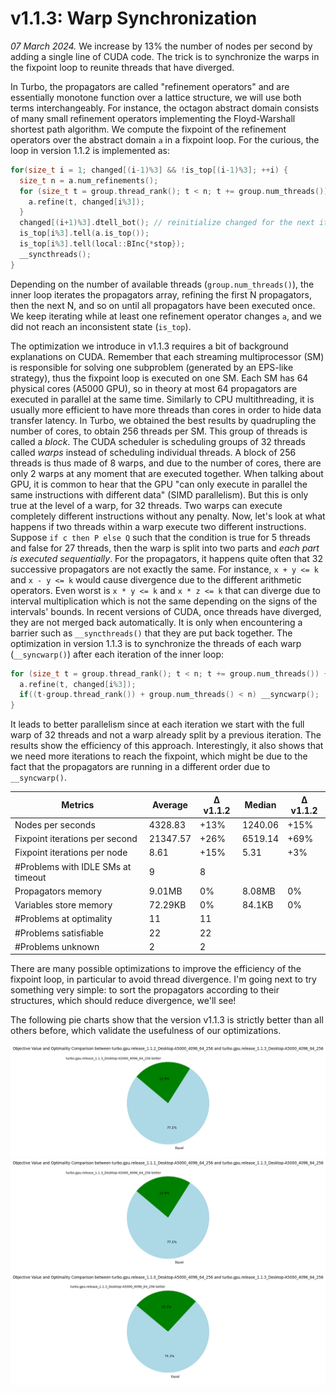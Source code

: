 # v1.1.3: Warp Synchronization

_07 March 2024._ We increase by 13% the number of nodes per second by adding a single line of CUDA code.
The trick is to synchronize the warps in the fixpoint loop to reunite threads that have diverged.

In Turbo, the propagators are called "refinement operators" and are essentially monotone function over a lattice structure, we will use both terms interchangeably.
For instance, the octagon abstract domain consists of many small refinement operators implementing the Floyd-Warshall shortest path algorithm.
We compute the fixpoint of the refinement operators over the abstract domain `a` in a fixpoint loop.
For the curious, the loop in version 1.1.2 is implemented as:

```cpp
for(size_t i = 1; changed[(i-1)%3] && !is_top[(i-1)%3]; ++i) {
  size_t n = a.num_refinements();
  for (size_t t = group.thread_rank(); t < n; t += group.num_threads()) {
    a.refine(t, changed[i%3]);
  }
  changed[(i+1)%3].dtell_bot(); // reinitialize changed for the next iteration.
  is_top[i%3].tell(a.is_top());
  is_top[i%3].tell(local::BInc{*stop});
  __syncthreads();
}
```

Depending on the number of available threads (`group.num_threads()`), the inner loop iterates the propagators array, refining the first N propagators, then the next N, and so on until all propagators have been executed once.
We keep iterating while at least one refinement operator changes `a`, and we did not reach an inconsistent state (`is_top`).

The optimization we introduce in v1.1.3 requires a bit of background explanations on CUDA.
Remember that each streaming multiprocessor (SM) is responsible for solving one subproblem (generated by an EPS-like strategy), thus the fixpoint loop is executed on one SM.
Each SM has 64 physical cores (A5000 GPU), so in theory at most 64 propagators are executed in parallel at the same time.
Similarly to CPU multithreading, it is usually more efficient to have more threads than cores in order to hide data transfer latency.
In Turbo, we obtained the best results by quadrupling the number of cores, to obtain 256 threads per SM.
This group of threads is called a _block_.
The CUDA scheduler is scheduling groups of 32 threads called _warps_ instead of scheduling individual threads.
A block of 256 threads is thus made of 8 warps, and due to the number of cores, there are only 2 warps at any moment that are executed together.
When talking about GPU, it is common to hear that the GPU "can only execute in parallel the same instructions with different data" (SIMD parallelism).
But this is only true at the level of a warp, for 32 threads.
Two warps can execute completely different instructions without any penalty.
Now, let's look at what happens if two threads within a warp execute two different instructions.
Suppose `if c then P else Q` such that the condition is true for 5 threads and false for 27 threads, then the warp is split into two parts and _each part is executed sequentially_.
For the propagators, it happens quite often that 32 successive propagators are not exactly the same.
For instance, `x + y <= k` and `x - y <= k` would cause divergence due to the different arithmetic operators.
Even worst is `x * y <= k` and `x * z <= k` that can diverge due to interval multiplication which is not the same depending on the signs of the intervals' bounds.
In recent versions of CUDA, once threads have diverged, they are not merged back automatically.
It is only when encountering a barrier such as `__syncthreads()` that they are put back together.
The optimization in version 1.1.3 is to synchronize the threads of each warp (`__syncwarp()`) after each iteration of the inner loop:

```cpp
for (size_t t = group.thread_rank(); t < n; t += group.num_threads()) {
  a.refine(t, changed[i%3]);
  if((t-group.thread_rank()) + group.num_threads() < n) __syncwarp();
}
```

It leads to better parallelism since at each iteration we start with the full warp of 32 threads and not a warp already split by a previous iteration.
The results show the efficiency of this approach.
Interestingly, it also shows that we need more iterations to reach the fixpoint, which might be due to the fact that the propagators are running in a different order due to `__syncwarp()`.

| Metrics | Average | Δ v1.1.2 | Median | Δ v1.1.2 |
|---------|---------|----------|--------|---------|
| Nodes per seconds | 4328.83 | +13% | 1240.06 | +15% |
| Fixpoint iterations per second | 21347.57 | +26% | 6519.14 | +69% |
| Fixpoint iterations per node | 8.61 | +15% | 5.31 | +3% |
| #Problems with IDLE SMs at timeout | 9 | 8 |||
| Propagators memory | 9.01MB | 0% | 8.08MB | 0% |
| Variables store memory | 72.29KB | 0% | 84.1KB | 0%|
| #Problems at optimality | 11 | 11 | ||
| #Problems satisfiable | 22 | 22 | ||
| #Problems unknown | 2 | 2 | ||

There are many possible optimizations to improve the efficiency of the fixpoint loop, in particular to avoid thread divergence.
I'm going next to try something very simple: to sort the propagators according to their structures, which should reduce divergence, we'll see!

The following pie charts show that the version v1.1.3 is strictly better than all others before, which validate the usefulness of our optimizations.

![TurboGPU-v1.1.2 vs TurboGPU-v1.1.3](turbo-v1.1/turbogpu-v1.1.2-vs-turbogpu-v1.1.3.png)
![TurboGPU-v1.1.1 vs TurboGPU-v1.1.3](turbo-v1.1/turbogpu-v1.1.1-vs-turbogpu-v1.1.3.png)
![TurboGPU-v1.1.0 vs TurboGPU-v1.1.3](turbo-v1.1/turbogpu-v1.1.0-vs-turbogpu-v1.1.3.png)
